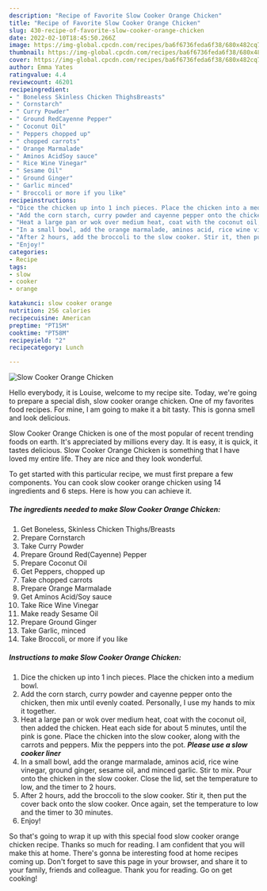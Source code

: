 ```yaml
---
description: "Recipe of Favorite Slow Cooker Orange Chicken"
title: "Recipe of Favorite Slow Cooker Orange Chicken"
slug: 430-recipe-of-favorite-slow-cooker-orange-chicken
date: 2022-02-10T18:45:50.266Z
image: https://img-global.cpcdn.com/recipes/ba6f6736feda6f38/680x482cq70/slow-cooker-orange-chicken-recipe-main-photo.jpg
thumbnail: https://img-global.cpcdn.com/recipes/ba6f6736feda6f38/680x482cq70/slow-cooker-orange-chicken-recipe-main-photo.jpg
cover: https://img-global.cpcdn.com/recipes/ba6f6736feda6f38/680x482cq70/slow-cooker-orange-chicken-recipe-main-photo.jpg
author: Emma Yates
ratingvalue: 4.4
reviewcount: 46201
recipeingredient:
- " Boneless Skinless Chicken ThighsBreasts"
- " Cornstarch"
- " Curry Powder"
- " Ground RedCayenne Pepper"
- " Coconut Oil"
- " Peppers chopped up"
- " chopped carrots"
- " Orange Marmalade"
- " Aminos AcidSoy sauce"
- " Rice Wine Vinegar"
- " Sesame Oil"
- " Ground Ginger"
- " Garlic minced"
- " Broccoli or more if you like"
recipeinstructions:
- "Dice the chicken up into 1 inch pieces. Place the chicken into a medium bowl."
- "Add the corn starch, curry powder and cayenne pepper onto the chicken, then mix until evenly coated. Personally, I use my hands to mix it together."
- "Heat a large pan or wok over medium heat, coat with the coconut oil, then added the chicken. Heat each side for about 5 minutes, until the pink is gone. Place the chicken into the slow cooker, along with the carrots and peppers. Mix the peppers into the pot. ***Please use a slow cooker liner***"
- "In a small bowl, add the orange marmalade, aminos acid, rice wine vinegar, ground ginger, sesame oil, and minced garlic. Stir to mix. Pour onto the chicken in the slow cooker. Close the lid, set the temperature to low, and the timer to 2 hours."
- "After 2 hours, add the broccoli to the slow cooker. Stir it, then put the cover back onto the slow cooker. Once again, set the temperature to low and the timer to 30 minutes."
- "Enjoy!"
categories:
- Recipe
tags:
- slow
- cooker
- orange

katakunci: slow cooker orange 
nutrition: 256 calories
recipecuisine: American
preptime: "PT15M"
cooktime: "PT58M"
recipeyield: "2"
recipecategory: Lunch

---
```



![Slow Cooker Orange Chicken](https://img-global.cpcdn.com/recipes/ba6f6736feda6f38/680x482cq70/slow-cooker-orange-chicken-recipe-main-photo.jpg)

Hello everybody, it is Louise, welcome to my recipe site. Today, we're going to prepare a special dish, slow cooker orange chicken. One of my favorites food recipes. For mine, I am going to make it a bit tasty. This is gonna smell and look delicious.



Slow Cooker Orange Chicken is one of the most popular of recent trending foods on earth. It's appreciated by millions every day. It is easy, it is quick, it tastes delicious. Slow Cooker Orange Chicken is something that I have loved my entire life. They are nice and they look wonderful.


To get started with this particular recipe, we must first prepare a few components. You can cook slow cooker orange chicken using 14 ingredients and 6 steps. Here is how you can achieve it.

<!--inarticleads1-->

##### The ingredients needed to make Slow Cooker Orange Chicken:

1. Get  Boneless, Skinless Chicken Thighs/Breasts
1. Prepare  Cornstarch
1. Take  Curry Powder
1. Prepare  Ground Red(Cayenne) Pepper
1. Prepare  Coconut Oil
1. Get  Peppers, chopped up
1. Take  chopped carrots
1. Prepare  Orange Marmalade
1. Get  Aminos Acid/Soy sauce
1. Take  Rice Wine Vinegar
1. Make ready  Sesame Oil
1. Prepare  Ground Ginger
1. Take  Garlic, minced
1. Take  Broccoli, or more if you like




<!--inarticleads2-->

##### Instructions to make Slow Cooker Orange Chicken:

1. Dice the chicken up into 1 inch pieces. Place the chicken into a medium bowl.
1. Add the corn starch, curry powder and cayenne pepper onto the chicken, then mix until evenly coated. Personally, I use my hands to mix it together.
1. Heat a large pan or wok over medium heat, coat with the coconut oil, then added the chicken. Heat each side for about 5 minutes, until the pink is gone. Place the chicken into the slow cooker, along with the carrots and peppers. Mix the peppers into the pot. ***Please use a slow cooker liner***
1. In a small bowl, add the orange marmalade, aminos acid, rice wine vinegar, ground ginger, sesame oil, and minced garlic. Stir to mix. Pour onto the chicken in the slow cooker. Close the lid, set the temperature to low, and the timer to 2 hours.
1. After 2 hours, add the broccoli to the slow cooker. Stir it, then put the cover back onto the slow cooker. Once again, set the temperature to low and the timer to 30 minutes.
1. Enjoy!




So that's going to wrap it up with this special food slow cooker orange chicken recipe. Thanks so much for reading. I am confident that you will make this at home. There's gonna be interesting food at home recipes coming up. Don't forget to save this page in your browser, and share it to your family, friends and colleague. Thank you for reading. Go on get cooking!

